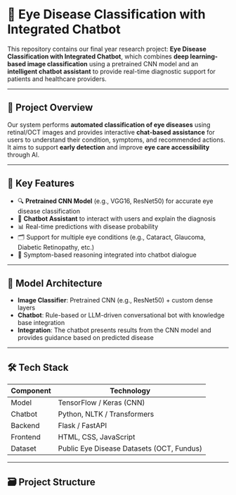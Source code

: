 
# 🧠 Eye Disease Classification with Integrated Chatbot

This repository contains our final year research project: **Eye Disease Classification with Integrated Chatbot**, which combines **deep learning-based image classification** using a pretrained CNN model and an **intelligent chatbot assistant** to provide real-time diagnostic support for patients and healthcare providers.

---

## 📌 Project Overview

Our system performs **automated classification of eye diseases** using retinal/OCT images and provides interactive **chat-based assistance** for users to understand their condition, symptoms, and recommended actions. It aims to support **early detection** and improve **eye care accessibility** through AI.

---

## 🧪 Key Features

- 🔍 **Pretrained CNN Model** (e.g., VGG16, ResNet50) for accurate eye disease classification
- 🤖 **Chatbot Assistant** to interact with users and explain the diagnosis
- 📊 Real-time predictions with disease probability
- 🗂️ Support for multiple eye conditions (e.g., Cataract, Glaucoma, Diabetic Retinopathy, etc.)
- 💬 Symptom-based reasoning integrated into chatbot dialogue

---

## 🧠 Model Architecture

- **Image Classifier**: Pretrained CNN (e.g., ResNet50) + custom dense layers
- **Chatbot**: Rule-based or LLM-driven conversational bot with knowledge base integration
- **Integration**: The chatbot presents results from the CNN model and provides guidance based on predicted disease

---

## 🛠️ Tech Stack

| Component       | Technology                |
|-----------------|---------------------------|
| Model           | TensorFlow / Keras (CNN)  |
| Chatbot         | Python, NLTK / Transformers |
| Backend         | Flask / FastAPI           |
| Frontend        | HTML, CSS, JavaScript     |
| Dataset         | Public Eye Disease Datasets (OCT, Fundus) |

---

## 🗃️ Project Structure

